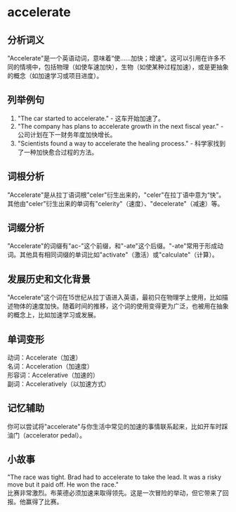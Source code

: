 # accelerate

## 分析词义

  

"Accelerate"是一个英语动词，意味着“使……加快；增速”。这可以引用在许多不同的情境中，包括物理（如使车速加快），生物（如使某种过程加速），或是更抽象的概念（如加速学习或项目进度）。

  

## 列举例句

  

1.  "The car started to accelerate." - 这车开始加速了。
2.  "The company has plans to accelerate growth in the next fiscal year." - 公司计划在下一财务年度加快增长。
3.  "Scientists found a way to accelerate the healing process." - 科学家找到了一种加快愈合过程的方法。

  

## 词根分析

  

"Accelerate"是从拉丁语词根"celer"衍生出来的，"celer"在拉丁语中意为“快”。其他由"celer"衍生出来的单词有"celerity"（速度）、"decelerate"（减速）等。

  

## 词缀分析

  

"Accelerate"的词缀有"ac-"这个前缀，和"-ate"这个后缀。"-ate"常用于形成动词。其他具有相同词缀的单词比如"activate"（激活）或"calculate"（计算）。

  

## 发展历史和文化背景

  

"Accelerate"这个词在15世纪从拉丁语进入英语，最初只在物理学上使用，比如描述物体的速度加快。随着时间的推移，这个词的使用变得更为广泛，也被用在抽象的概念上，比如加速学习或发展。

  

## 单词变形

  

动词：Accelerate（加速）  
名词：Acceleration（加速度）  
形容词：Accelerative（加速的）  
副词：Acceleratively（以加速方式）

  

## 记忆辅助

  

你可以尝试将"accelerate"与你生活中常见的加速的事情联系起来，比如开车时踩油门（accelerator pedal）。

  

## 小故事

  

"The race was tight. Brad had to accelerate to take the lead. It was a risky move but it paid off. He won the race."  
比赛非常激烈。布莱德必须加速来取得领先。这是一次冒险的举动，但它带来了回报。他赢得了比赛。

